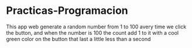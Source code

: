 # Practicas-Programacion
This app web generate a random number from 1 to 100 avery time we click the button, and when the number is 100 the count add 1 to it with a cool green color on the button that last a little less than a second

